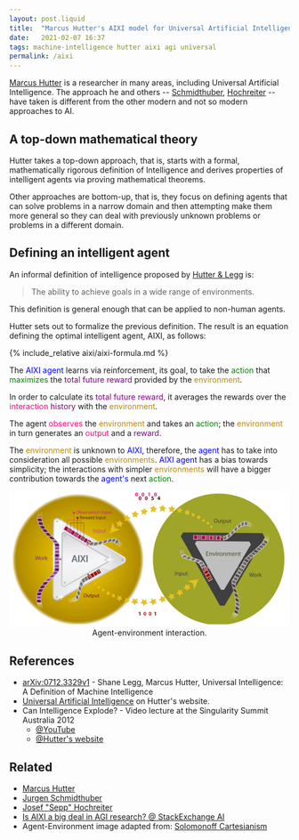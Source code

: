 ```yaml
---
layout: post.liquid
title:  "Marcus Hutter's AIXI model for Universal Artificial Intelligence"
date:   2021-02-07 16:37
tags: machine-intelligence hutter aixi agi universal
permalink: /aixi
---
```

[Marcus Hutter](#related) is a researcher in many areas, including Universal Artificial Intelligence.
The approach he and others -- [Schmidthuber](#related), [Hochreiter](#related) --
have taken is different from the other modern and not so modern approaches to AI.

## A top-down mathematical theory

Hutter takes a top-down approach, that is, starts with a formal,
mathematically rigorous definition of Intelligence and derives properties
of intelligent agents via proving mathematical theorems.

Other approaches are bottom-up, that is, they focus on defining agents that can
solve problems in a narrow domain and then attempting make them more general so
they can deal with previously unknown problems or problems in a different domain.

## Defining an intelligent agent

An informal definition of intelligence proposed by [Hutter & Legg](#references) is:

> The ability to achieve goals in a wide range of environments.

This definition is general enough that can be applied to non-human agents.

Hutter sets out to formalize the previous definition. The result is an equation
defining the optimal intelligent agent, AIXI, as follows:

{% include_relative aixi/aixi-formula.md %}

The <span style="color: blue">AIXI agent</span> learns via reinforcement, its goal, to
take the <span style="color: green">action</span> that
<span style="color: green">maximizes</span>
the <span style="color: purple">total future reward</span> provided by the
<span style="color: #B8860B">environment</span>.

In order to calculate its <span style="color: purple">total future reward</span>, it averages
the rewards over the <span style="color: #FF007F">interaction</span>
<span style="color: purple">history</span> with the
<span style="color: #B8860B">environment</span>.

The agent <span style="color: #FF007F">observes</span> the
<span style="color: #B8860B">environment</span> and takes
an <span style="color: green">action</span>; the
<span style="color: #B8860B">environment</span> in turn generates an
<span style="color: #FF007F">output</span> and a
<span style="color: purple">reward</span>.

The <span style="color: #B8860B">environment</span> is unknown to
<span style="color: blue">AIXI</span>, therefore, the
<span style="color: blue">agent</span> has to take into consideration
all possible <span style="color: #B8860B">environments</span>.
<span style="color: blue">AIXI agent</span>
has a bias towards simplicity; the interactions with simpler
<span style="color: #B8860B">environments</span> will have a bigger
contribution towards the
<span style="color: blue">agent's</span>
next <span style="color: green">action</span>.


<div style="text-align: center">
    <img src="/assets/images/aixi-environment.png">
    <figcaption>Agent-environment interaction.</figcaption>
</div>

## References

- [arXiv:0712.3329v1](https://arxiv.org/abs/0712.3329v1) - Shane Legg, Marcus Hutter, Universal Intelligence: A Definition of Machine Intelligence
- [Universal Artificial Intelligence](http://www.hutter1.net/ai/uaibook.htm) on Hutter's website.
- Can Intelligence Explode? - Video lecture at the Singularity Summit Australia 2012
    - [@YouTube](https://youtu.be/I-vx5zbOOXI)
    - [@Hutter's website](http://www.hutter1.net/official/lectures.htm)


## Related

- [Marcus Hutter](http://www.hutter1.net)
- [Jurgen Schmidthuber](https://people.idsia.ch/~juergen/deutsch.html)
- [Josef "Sepp" Hochreiter](https://en.wikipedia.org/wiki/Sepp_Hochreiter)
- [Is AIXI a big deal in AGI research? @ StackExchange AI](https://ai.stackexchange.com/a/10377/15369)
- Agent-Environment image adapted from: [Solomonoff Cartesianism](https://www.lesswrong.com/posts/AszKwKyhBPZAnCstA/solomonoff-cartesianism)
